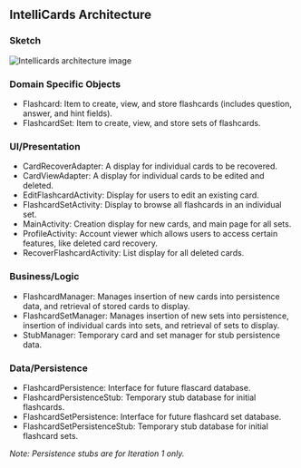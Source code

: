 ## IntelliCards Architecture

### Sketch

![Intellicards architecture image](https://media.discordapp.net/attachments/1245156917194788969/1248630534700007546/IMG_1524.jpg?ex=66645d4d&is=66630bcd&hm=54d22e0ea9985fba234c79729bb89e0e4bf59a5cbcdbd2b64d510fd6fe4026df&=&format=webp&width=1080&height=423) 

### Domain Specific Objects

- Flashcard: Item to create, view, and store flashcards (includes question, answer, and hint fields). 
- FlashcardSet: Item to create, view, and store sets of flashcards.

### UI/Presentation

- CardRecoverAdapter: A display for individual cards to be recovered.
- CardViewAdapter: A display for individual cards to be edited and deleted.
- EditFlashcardActivity: Display for users to edit an existing card.
- FlashcardSetActivity: Display to browse all flashcards in an individual set.
- MainActivity: Creation display for new cards, and main page for all sets.
- ProfileActivity: Account viewer which allows users to access certain features, like deleted card recovery.
- RecoverFlashcardActivity: List display for all deleted cards.

### Business/Logic

- FlashcardManager: Manages insertion of new cards into persistence data, and retrieval of stored cards to display.
- FlashcardSetManager: Manages insertion of new sets into persistence, insertion of individual cards into sets, and retrieval of sets to display.
- StubManager: Temporary card and set manager for stub persistence data.

### Data/Persistence

- FlashcardPersistence: Interface for future flascard database.
- FlashcardPersistenceStub: Temporary stub database for initial flashcards.
- FlashcardSetPersistence: Interface for future flashcard set database.
- FlashcardSetPersistenceStub: Temporary stub database for initial flashcard sets.

*Note: Persistence stubs are for Iteration 1 only.*
